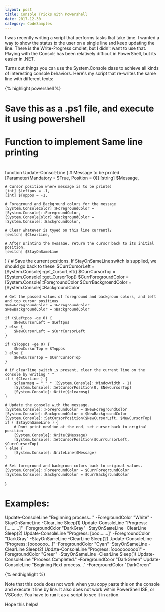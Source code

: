 ```yaml
---
layout: post
title: Console Tricks with Powershell
date: 2017-12-30
category: CodeSamples
---
```


I was recently writing a script that performs tasks that take time. I wanted a way to show the status to the user on a single line and keep updating the line. There is the Write-Progress cmdlet, but I didn't want to use that. Playing with the Console has been relatively difficult in PowerShell, but its easier in .NET. 

Turns out things you can use the System.Console class to achieve all kinds of interesting console behaviors. Here's my script that re-writes the same line with different texts:


{% highlight powershell %}

# Save this as a .ps1 file, and execute it using powershell

#
# Function to implement Same line printing
#
function Update-ConsoleLine ( 
    # Message to be printed
    [Parameter(Mandatory = $True, Position = 0)] 
    [string] $Message,

    # Cursor position where message is to be printed
    [int] $Leftpos = -1,
    [int] $Toppos = -1,

    # Foreground and Background colors for the message
    [System.ConsoleColor] $ForegroundColor = [System.Console]::ForegroundColor,
    [System.ConsoleColor] $BackgroundColor = [System.Console]::BackgroundColor,
    
    # Clear whatever is typed on this line currently
    [switch] $ClearLine,

    # After printing the message, return the cursor back to its initial position.
    [switch] $StayOnSameLine
) 
{
    # Save the current positions. If StayOnSameLine switch is supplied, we should go back to these.
    $CurrCursorLeft = [System.Console]::get_CursorLeft()
    $CurrCursorTop = [System.Console]::get_CursorTop()
    $CurrForegroundColor = [System.Console]::ForegroundColor
    $CurrBackgroundColor = [System.Console]::BackgroundColor

    
    # Get the passed values of foreground and backgroun colors, and left and top cursor positions
    $NewForegroundColor = $ForegroundColor
    $NewBackgroundColor = $BackgroundColor

    if ($Leftpos -ge 0) {
        $NewCursorLeft = $Leftpos
    } else {
        $NewCursorLeft = $CurrCursorLeft
    }

    if ($Toppos -ge 0) {
        $NewCursorTop = $Toppos
    } else {
        $NewCursorTop = $CurrCursorTop
    }

    # if clearline switch is present, clear the current line on the console by writing " "
    if ( $ClearLine ) {                        
        $clearmsg = " " * ([System.Console]::WindowWidth - 1)  
        [System.Console]::SetCursorPosition(0, $NewCursorTop)
        [System.Console]::Write($clearmsg)            
    }

    # Update the console with the message.
    [System.Console]::ForegroundColor = $NewForegroundColor
    [System.Console]::BackgroundColor = $NewBackgroundColor    
    [System.Console]::SetCursorPosition($NewCursorLeft, $NewCursorTop)
    if ( $StayOnSameLine ) { 
        # Dont print newline at the end, set cursor back to original position
        [System.Console]::Write($Message)
        [System.Console]::SetCursorPosition($CurrCursorLeft, $CurrCursorTop)
    } else {
        [System.Console]::WriteLine($Message)
    }    

    # Set foreground and backgroun colors back to original values.
    [System.Console]::ForegroundColor = $CurrForegroundColor
    [System.Console]::BackgroundColor = $CurrBackgroundColor

}

# Examples:
Update-ConsoleLine "Beginning process..." -ForegroundColor "White" -StayOnSameLine -ClearLine
Sleep(1)
Update-ConsoleLine "Progress: [..........]" -ForegroundColor "DarkGray" -StayOnSameLine -ClearLine
Sleep(2)
Update-ConsoleLine "Progress: [ooo.......]" -ForegroundColor "DarkGray" -StayOnSameLine -ClearLine
Sleep(2)
Update-ConsoleLine "Progress: [ooooooo...]" -ForegroundColor "Cyan" -StayOnSameLine -ClearLine
Sleep(2)
Update-ConsoleLine "Progress: [oooooooooo]" -ForegroundColor "Green" -StayOnSameLine -ClearLine
Sleep(1)
Update-ConsoleLine "Process Completed." -ForegroundColor "DarkGreen"
Update-ConsoleLine "Begining Next process..." -ForegroundColor "DarkGreen"

{% endhighlight %}

Note that this code does not work when you copy paste this on the console and execute it line by line. It also does not work within PowerShell ISE, or VSCode. You have to run it as a script to see it in action.

Hope this helps!
